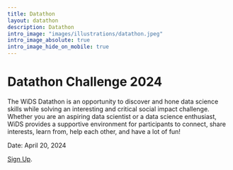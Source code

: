```yaml
---
title: Datathon
layout: datathon
description: Datathon
intro_image: "images/illustrations/datathon.jpeg"
intro_image_absolute: true
intro_image_hide_on_mobile: true
---
```


# Datathon Challenge 2024

The WiDS Datathon is an opportunity to discover and hone data science skills while solving an interesting and critical social impact challenge. Whether you are an aspiring data scientist or a data science enthusiast, WiDS provides a supportive environment for participants to connect, share interests, learn from, help each other, and have a lot of fun!

Date: April 20, 2024

[Sign Up]([https://forms.gle/gVWuL3b71NsgiXVf7](https://wids-nyc-columbia-university-datathon.eventbrite.com)https://wids-nyc-columbia-university-datathon.eventbrite.com).
